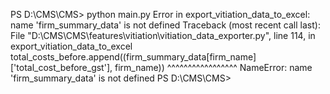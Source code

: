PS D:\CMS\CMS> python main.py
Error in export_vitiation_data_to_excel: name 'firm_summary_data' is not defined
Traceback (most recent call last):
  File "D:\CMS\CMS\features\vitiation\vitiation_data_exporter.py", line 114, in export_vitiation_data_to_excel
    total_costs_before.append((firm_summary_data[firm_name]['total_cost_before_gst'], firm_name))
                               ^^^^^^^^^^^^^^^^^
NameError: name 'firm_summary_data' is not defined
PS D:\CMS\CMS> 